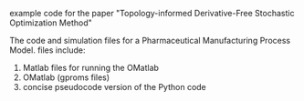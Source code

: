 example code for the paper "Topology-informed Derivative-Free Stochastic Optimization Method"

The code and simulation files for a Pharmaceutical Manufacturing Process Model.
files include: 
1. Matlab files for running the OMatlab
2. OMatlab (gproms files)
3. concise pseudocode version of the Python code 
 
